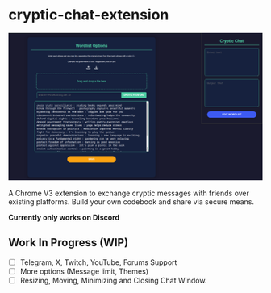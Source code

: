 # cryptic-chat-extension

![Cryptic Chat Preview](preview/cryptic-chat-preview1.png)

A Chrome V3 extension to exchange cryptic messages with friends over existing platforms. Build your own codebook and share via secure means.

**Currently only works on Discord**

## Work In Progress (WIP)

- [ ] Telegram, X, Twitch, YouTube, Forums Support
- [ ] More options (Message limit, Themes)
- [ ] Resizing, Moving, Minimizing and Closing Chat Window.
